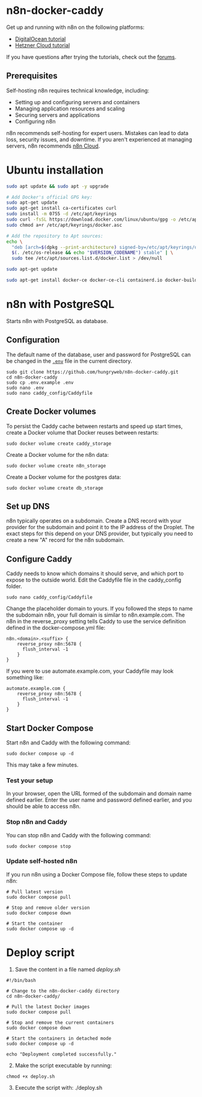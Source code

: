 # n8n-docker-caddy

Get up and running with n8n on the following platforms:

* [DigitalOcean tutorial](https://docs.n8n.io/hosting/server-setups/digital-ocean/)
* [Hetzner Cloud tutorial](https://docs.n8n.io/hosting/server-setups/hetzner/)

If you have questions after trying the tutorials, check out the [forums](https://community.n8n.io/).

## Prerequisites

Self-hosting n8n requires technical knowledge, including:

* Setting up and configuring servers and containers
* Managing application resources and scaling
* Securing servers and applications
* Configuring n8n

n8n recommends self-hosting for expert users. Mistakes can lead to data loss, security issues, and downtime. If you aren't experienced at managing servers, n8n recommends [n8n Cloud](https://n8n.io/cloud/).

# Ubuntu installation

```bash
sudo apt update && sudo apt -y upgrade

# Add Docker's official GPG key:
sudo apt-get update
sudo apt-get install ca-certificates curl
sudo install -m 0755 -d /etc/apt/keyrings
sudo curl -fsSL https://download.docker.com/linux/ubuntu/gpg -o /etc/apt/keyrings/docker.asc
sudo chmod a+r /etc/apt/keyrings/docker.asc

# Add the repository to Apt sources:
echo \
  "deb [arch=$(dpkg --print-architecture) signed-by=/etc/apt/keyrings/docker.asc] https://download.docker.com/linux/ubuntu \
  $(. /etc/os-release && echo "$VERSION_CODENAME") stable" | \
  sudo tee /etc/apt/sources.list.d/docker.list > /dev/null

sudo apt-get update

sudo apt-get install docker-ce docker-ce-cli containerd.io docker-buildx-plugin docker-compose-plugin
```


# n8n with PostgreSQL

Starts n8n with PostgreSQL as database.


## Configuration

The default name of the database, user and password for PostgreSQL can be changed in the [`.env`](.env) file in the current directory.

```
sudo git clone https://github.com/hungryweb/n8n-docker-caddy.git
cd n8n-docker-caddy
sudo cp .env.example .env
sudo nano .env
sudo nano caddy_config/Caddyfile
```

## Create Docker volumes

To persist the Caddy cache between restarts and speed up start times, create a Docker volume that Docker reuses between restarts:

```
sudo docker volume create caddy_storage
```

Create a Docker volume for the n8n data:

```
sudo docker volume create n8n_storage
```

Create a Docker volume for the postgres data:

```
sudo docker volume create db_storage
```

## Set up DNS

n8n typically operates on a subdomain. Create a DNS record with your provider for the subdomain and point it to the IP address of the Droplet. The exact steps for this depend on your DNS provider, but typically you need to create a new "A" record for the n8n subdomain.

## Configure Caddy

Caddy needs to know which domains it should serve, and which port to expose to the outside world. Edit the Caddyfile file in the caddy_config folder.

```
sudo nano caddy_config/Caddyfile
```

Change the placeholder domain to yours. If you followed the steps to name the subdomain n8n, your full domain is similar to n8n.example.com. The n8n in the reverse_proxy setting tells Caddy to use the service definition defined in the docker-compose.yml file:

```
n8n.<domain>.<suffix> {
    reverse_proxy n8n:5678 {
      flush_interval -1
    }
}
```

If you were to use automate.example.com, your Caddyfile may look something like:

```
automate.example.com {
    reverse_proxy n8n:5678 {
      flush_interval -1
    }
}
```


## Start Docker Compose

Start n8n and Caddy with the following command:
```
sudo docker compose up -d
```

This may take a few minutes.

### Test your setup

In your browser, open the URL formed of the subdomain and domain name defined earlier. Enter the user name and password defined earlier, and you should be able to access n8n.

### Stop n8n and Caddy

You can stop n8n and Caddy with the following command:

```
sudo docker compose stop
```

### Update self-hosted n8n

If you run n8n using a Docker Compose file, follow these steps to update n8n:

```
# Pull latest version
sudo docker compose pull

# Stop and remove older version
sudo docker compose down

# Start the container
sudo docker compose up -d
```

# Deploy script

1. Save the content in a file named *deploy.sh*

```
#!/bin/bash

# Change to the n8n-docker-caddy directory
cd n8n-docker-caddy/

# Pull the latest Docker images
sudo docker compose pull

# Stop and remove the current containers
sudo docker compose down

# Start the containers in detached mode
sudo docker compose up -d

echo "Deployment completed successfully."
```

2. Make the script executable by running:
```
chmod +x deploy.sh
```

3. Execute the script with: ./deploy.sh

